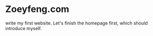 # Zoeyfeng.com
write my first website.
Let's finish the homepage first, which should introduce myself. 
